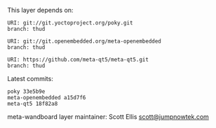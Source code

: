This layer depends on:

    URI: git://git.yoctoproject.org/poky.git
    branch: thud

    URI: git://git.openembedded.org/meta-openembedded
    branch: thud

    URI: https://github.com/meta-qt5/meta-qt5.git
    branch: thud

Latest commits:

    poky 33e5b9e
    meta-openembedded a15d7f6
    meta-qt5 18f82a8


meta-wandboard layer maintainer: Scott Ellis <scott@jumpnowtek.com>
